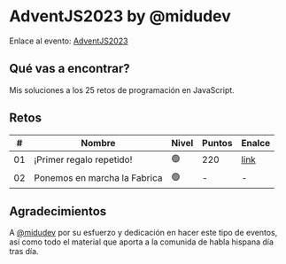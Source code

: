 # AdventJS2023 by @midudev

Enlace al evento: [AdventJS2023](https://adventjs.dev/es)

## Qué vas a encontrar?

Mis soluciones a los 25 retos de programación en JavaScript.

## Retos

| #  	| Nombre                       	| Nivel     | Puntos 	| Enalce |
|-------|-------------------------------|-----------|-----------|--------|
| 01 	| ¡Primer regalo repetido!     	| 🟢️     	 | 220     	 | [link]([challenges/01/01.js](https://github.com/jmaleman/AdventJS2023/blob/main/challenges/01/01.js)) |
| 02 	| Ponemos en marcha la Fabrica 	| 🟢️     	 | -      	 | -      |

## Agradecimientos

A [@midudev](https://github.com/midudev) por su esfuerzo y dedicación en hacer este tipo de eventos, así como todo el material que aporta a la comunida de habla hispana día tras día.